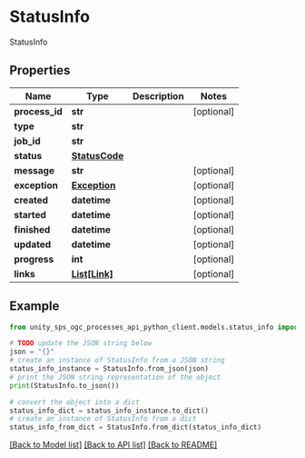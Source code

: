 # StatusInfo

StatusInfo

## Properties

Name | Type | Description | Notes
------------ | ------------- | ------------- | -------------
**process_id** | **str** |  | [optional]
**type** | **str** |  |
**job_id** | **str** |  |
**status** | [**StatusCode**](StatusCode.md) |  |
**message** | **str** |  | [optional]
**exception** | [**Exception**](Exception.md) |  | [optional]
**created** | **datetime** |  | [optional]
**started** | **datetime** |  | [optional]
**finished** | **datetime** |  | [optional]
**updated** | **datetime** |  | [optional]
**progress** | **int** |  | [optional]
**links** | [**List[Link]**](Link.md) |  | [optional]

## Example

```python
from unity_sps_ogc_processes_api_python_client.models.status_info import StatusInfo

# TODO update the JSON string below
json = "{}"
# create an instance of StatusInfo from a JSON string
status_info_instance = StatusInfo.from_json(json)
# print the JSON string representation of the object
print(StatusInfo.to_json())

# convert the object into a dict
status_info_dict = status_info_instance.to_dict()
# create an instance of StatusInfo from a dict
status_info_from_dict = StatusInfo.from_dict(status_info_dict)
```
[[Back to Model list]](../README.md#documentation-for-models) [[Back to API list]](../README.md#documentation-for-api-endpoints) [[Back to README]](../README.md)

